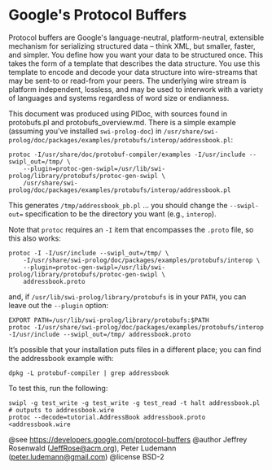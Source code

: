 # Google's Protocol Buffers

Protocol  buffers  are  Google's    language-neutral,  platform-neutral,
extensible mechanism for serializing structured data   –  think XML, but
smaller, faster, and simpler. You define how   you  want your data to be
structured once. This takes the form of   a  template that describes the
data structure. You use this template  to   encode  and decode your data
structure into wire-streams that may be sent-to or read-from your peers.
The underlying wire stream is platform independent, lossless, and may be
used to interwork with a variety of  languages and systems regardless of
word size or endianness.

This document was produced using PlDoc, with sources found in
protobufs.pl and protobufs_overview.md. There is a simple example
(assuming you've installed `swi-prolog-doc`) in
`/usr/share/swi-prolog/doc/packages/examples/protobufs/interop/addressbook.pl`:
```
protoc -I/usr/share/doc/protobuf-compiler/examples -I/usr/include --swipl_out=/tmp/ \
    --plugin=protoc-gen-swipl=/usr/lib/swi-prolog/library/protobufs/protoc-gen-swipl \
    /usr/share/swi-prolog/doc/packages/examples/protobufs/interop/addressbook.pl
```

This generates `/tmp/addressbook_pb.pl` … you should change the
`--swipl-out=` specification to be the directory you want (e.g.,
`interop`).

Note that `protoc` requires an `-I` item that encompasses the `.proto`
file, so this also works:
```
protoc -I -I/usr/include --swipl_out=/tmp/ \
    -I/usr/share/swi-prolog/doc/packages/examples/protobufs/interop \
    --plugin=protoc-gen-swipl=/usr/lib/swi-prolog/library/protobufs/protoc-gen-swipl \
    addressbook.proto
```
and, if `/usr/lib/swi-prolog/library/protobufs` is in your `PATH`, you can
leave out the `--plugin` option:
```
EXPORT PATH=/usr/lib/swi-prolog/library/protobufs:$PATH
protoc -I/usr/share/swi-prolog/doc/packages/examples/protobufs/interop -I/usr/include --swipl_out=/tmp/ addressbook.proto
```

It’s possible that your installation puts files in a different place; you can find the addressbook example with:
```
dpkg -L protobuf-compiler | grep addressbook
```
To test this, run the following:
```
swipl -g test_write -g test_write -g test_read -t halt addressbook.pl  # outputs to addressbook.wire
protoc --decode=tutorial.AddressBook addressbook.proto <addressbook.wire
```

@see https://developers.google.com/protocol-buffers
@author Jeffrey Rosenwald (JeffRose@acm.org), Peter Ludemann (peter.ludemann@gmail.com)
@license BSD-2
